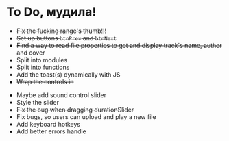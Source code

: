 # To Do, мудила!

- ~~Fix the fucking range's thumb!!!~~
- ~~Set up buttons `btnPrev` and `btnNext`~~
- ~~Find a way to read file properties to get and display track's name, author and cover~~
- Split into modules
- Split into functions
- Add the toast(s) dynamically with JS
- ~~Wrap the controls in <form>~~
- Maybe add sound control slider
- Style the slider
- ~~Fix the bug when dragging durationSlider~~
- Fix bugs, so users can upload and play a new file
- Add keyboard hotkeys
- Add better errors handle
